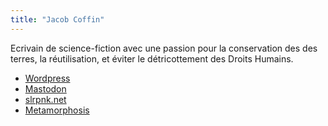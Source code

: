 ```yaml
---
title: "Jacob Coffin"
---
```


Ecrivain de science-fiction avec une passion pour la conservation des des terres, la réutilisation, et éviter le détricottement des Droits Humains.

- [Wordpress](https://jacobcoffinwrites.wordpress.com/)
- [Mastodon](https://writing.exchange/@jacobcoffin)
- [slrpnk.net](https://movim.slrpnk.net/blog/jacobcoffinwrites%40slrpnk.net)
- [Metamorphosis](https://magazine.metaphorosis.com/story/2023/the-frozen-generation-jacob-coffin/)
